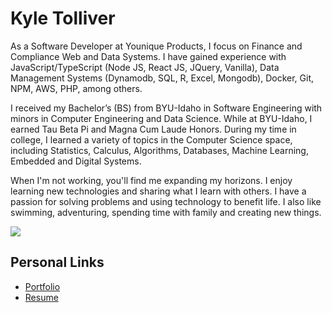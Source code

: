 # Kyle Tolliver

As a Software Developer at Younique Products, I focus on Finance and Compliance Web and Data Systems. I have gained experience with JavaScript/TypeScript (Node JS, React JS, JQuery, Vanilla), Data Management Systems (Dynamodb, SQL, R, Excel, Mongodb), Docker, Git, NPM, AWS, PHP, among others.

I received my Bachelor’s (BS) from BYU-Idaho in Software Engineering with minors in Computer Engineering and Data Science. While at BYU-Idaho, I earned Tau Beta Pi and Magna Cum Laude Honors. During my time in college, I learned a variety of topics in the Computer Science space, including Statistics, Calculus, Algorithms, Databases, Machine Learning, Embedded and Digital Systems.

When I'm not working, you'll find me expanding my horizons. I enjoy learning new technologies and sharing what I learn with others. I have a passion for solving problems and using technology to benefit life. I also like swimming, adventuring, spending time with family and creating new things.

![](https://mygithubstatsapi-kctolli.vercel.app/api?username=kctolli\&show_icons=true\&count_private=true\&rank_icon=github)

## Personal Links

- [Portfolio](https://ktolliver.org)
- [Resume](https://resume.ktolliver.org/)
